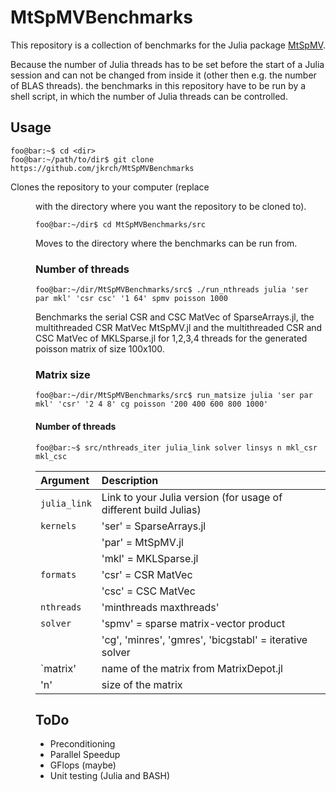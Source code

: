 # MtSpMVBenchmarks

This repository is a collection of benchmarks for the Julia package [MtSpMV](https://github.com/jkrch/MtSpMV.jl).

Because the number of Julia threads has to be set before the start of a Julia session and can not be changed from inside it (other then e.g. the number of BLAS threads).
the benchmarks in this repository have to be run by a shell script, in which the number of Julia threads can be controlled.

## Usage

```console
foo@bar:~$ cd <dir>
foo@bar:~/path/to/dir$ git clone https://github.com/jkrch/MtSpMVBenchmarks
```
Clones the repository to your computer (replace <dir> with the directory where you want the repository to be cloned to).

```console
foo@bar:~/dir$ cd MtSpMVBenchmarks/src
```
Moves to the directory where the benchmarks can be run from.

### Number of threads

```console
foo@bar:~/dir/MtSpMVBenchmarks/src$ ./run_nthreads julia 'ser par mkl' 'csr csc' '1 64' spmv poisson 1000
```
Benchmarks the serial CSR and CSC MatVec of SparseArrays.jl, the multithreaded CSR MatVec MtSpMV.jl and the multithreaded CSR and CSC MatVec of MKLSparse.jl for 1,2,3,4 threads for the generated poisson matrix of size 100x100.

### Matrix size

```console
foo@bar:~/dir/MtSpMVBenchmarks/src$ run_matsize julia 'ser par mkl' 'csr' '2 4 8' cg poisson '200 400 600 800 1000'
```



#### Number of threads

```console
foo@bar:~$ src/nthreads_iter julia_link solver linsys n mkl_csr mkl_csc
```
| Argument     | Description |
| :----------- | :--- |
| `julia_link` | Link to your Julia version (for usage of different build Julias) |
| `kernels`    | 'ser' = SparseArrays.jl |
|              | 'par' = MtSpMV.jl |
|              | 'mkl' = MKLSparse.jl |
| `formats`    | 'csr' = CSR MatVec |
|              | 'csc' = CSC MatVec |
| `nthreads`   | 'minthreads maxthreads' |
| `solver`     | 'spmv' = sparse matrix-vector product |
|              | 'cg', 'minres', 'gmres', 'bicgstabl' = iterative solver |
| `matrix'     | name of the matrix from MatrixDepot.jl |
| 'n'          | size of the matrix |

## ToDo
* Preconditioning
* Parallel Speedup
* GFlops (maybe)
* Unit testing (Julia and BASH)
